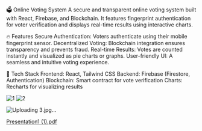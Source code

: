 🗳️ Online Voting System
A secure and transparent online voting system built with React, Firebase, and Blockchain.
It features fingerprint authentication for voter verification and displays real-time results using interactive charts.

🔥 Features
Secure Authentication: Voters authenticate using their mobile fingerprint sensor.
Decentralized Voting: Blockchain integration ensures transparency and prevents fraud.
Real-time Results: Votes are counted instantly and visualized as pie charts or graphs.
User-friendly UI: A seamless and intuitive voting experience.


🚀 Tech Stack
Frontend: React, Tailwind CSS
Backend: Firebase (Firestore, Authentication)
Blockchain: Smart contract for vote verification
Charts: Recharts for visualizing results

![1](https://github.com/user-attachments/assets/b757f15b-29e1-4234-9915-614703c06eaf)
![2](https://github.com/user-attachments/assets/0a394b78-b763-4328-96a5-aebbe5a7eab5)

![Uploading 3.jpg…]()

[Presentation1 (1).pdf](https://github.com/user-attachments/files/19410444/Presentation1.1.pdf)
